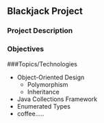 ## Blackjack Project

### Project Description

### Objectives

###Topics/Technologies
* Object-Oriented Design
  * Polymorphism
  * Inheritance
* Java Collections Framework
* Enumerated Types
* coffee.....